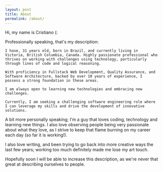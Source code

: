 ```yaml
---
layout: post
title: About
permalink: /about/
---
```

Hi, my name is Cristiano (:

Professionally speaking, that's my description:
```
I have, 31 years old, born in Brazil, and currently living in Victoria, British Columbia, Canada. Highly passionate professional who thrives on working with challenges using technology, particularly through lines of code and logical reasoning. 

With proficiency in Fullstack Web Development, Quality Assurance, and Software Architecture, backed by over 10 years of experience, I possess a strong foundation in these areas.

I am always open to learning new technologies and embracing new challenges. 

Currently, I am seeking a challenging software engineering role where I can leverage my skills and drive the development of innovative solutions.
```

A bit more personally speaking; I'm a guy that loves coding, technology and learning new things. I also love observing people being very passionate about what they love, as I strive to keep that flame burning on my career each day (so far it is working!).

I also love writing, and been trying to go back into more creative ways the last few years; working too much definitely made me lose my art touch.

Hopefully soon I will be able to increase this description, as we're never that great at describing ourselves to people.